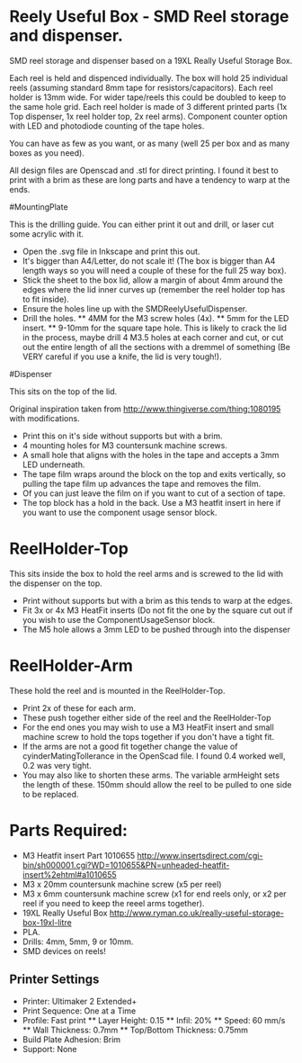 Reely Useful Box - SMD Reel storage and dispenser.
==================================================

SMD reel storage and dispenser based on a 19XL Really Useful Storage Box.

Each reel is held and dispenced individually.
The box will hold 25 individual reels (assuming standard 8mm tape for resistors/capacitors).
Each reel holder is 13mm wide. For wider tape/reels this could be doubled to keep to the same hole grid.
Each reel holder is made of 3 different printed parts (1x Top dispenser, 1x reel holder top, 2x reel arms).
Component counter option with LED and photodiode counting of the tape holes.

You can have as few as you want, or as many (well 25 per box and as many boxes as you need).

All design files are Openscad and .stl for direct printing. I found it best to print with a brim as these are long parts and have a tendency to warp at the ends.

#MountingPlate

This is the drilling guide. You can either print it out and drill, or laser cut some acrylic with it.

* Open the .svg file in Inkscape and print this out. 
* It's bigger than A4/Letter, do not scale it! (The box is bigger than A4 length ways so you will need a couple of these for the full 25 way box).
* Stick the sheet to the box lid, allow a margin of about 4mm around the edges where the lid inner curves up (remember the reel holder top has to fit inside).
* Ensure the holes line up with the SMDReelyUsefulDispenser.
* Drill the holes. 
** 4MM for the M3 screw holes (4x).
** 5mm for the LED insert.
** 9-10mm for the square tape hole. This is likely to crack the lid in the process, maybe drill 4 M3.5 holes at each corner and cut, or cut out the entire length of all the sections with a dremmel of something  (Be VERY careful if you use a knife, the lid is very tough!).

#Dispenser

This sits on the top of the lid. 

Original inspiration taken from http://www.thingiverse.com/thing:1080195 with modifications.

* Print this on it's side without supports but with a brim.
* 4 mounting holes for M3 countersunk machine screws.
* A small hole that aligns with the holes in the tape and accepts a 3mm LED underneath.
* The tape film wraps around the block on the top and exits vertically, so pulling the tape film up advances the tape and removes the film.
* Of you can just leave the film on if you want to cut of a section of tape.
* The top block has a hold in the back. Use a M3 heatfit   insert in here if you want to use the component usage sensor block.

# ReelHolder-Top

This sits inside the box to hold the reel arms and is screwed to the lid with the dispenser on the top.

* Print without supports but with a brim as this tends to warp at the edges.
* Fit 3x or 4x M3 HeatFit inserts (Do not fit the one by the square cut out if you wish to use the ComponentUsageSensor block.
* The M5 hole allows a 3mm LED to be pushed through into the dispenser 


# ReelHolder-Arm

These hold the reel and is mounted in the ReelHolder-Top.

* Print 2x of these for each arm.
* These push together either side of the reel and the ReelHolder-Top
* For the end ones you may wish to use a M3 HeatFit insert and small machine screw to hold the tops together if you don't have a tight fit.
* If the arms are not a good fit together change the value of cyinderMatingTollerance in the OpenScad file. I found 0.4 worked well, 0.2 was very tight.
* You may also like to shorten these arms. The variable armHeight sets the length of these. 150mm should allow the reel to be pulled to one side to be replaced.


# Parts Required:

* M3 Heatfit insert Part 1010655 http://www.insertsdirect.com/cgi-bin/sh000001.cgi?WD=1010655&PN=unheaded-heatfit-insert%2ehtml#a1010655
* M3 x 20mm countersunk machine screw (x5 per reel)
* M3 x 6mm countersunk machine screw (x1 for end reels only, or x2 per reel if you need to keep the reeel arms together).
* 19XL Really Useful Box http://www.ryman.co.uk/really-useful-storage-box-19xl-litre
* PLA.
* Drills: 4mm, 5mm, 9 or 10mm.
* SMD devices on reels!

## Printer Settings

* Printer: Ultimaker 2 Extended+
* Print Sequence: One at a Time
* Profile: Fast print
** Layer Height: 0.15
** Infil: 20%
** Speed: 60 mm/s
** Wall Thickness: 0.7mm
** Top/Bottom Thickness: 0.75mm
* Build Plate Adhesion: Brim
* Support: None